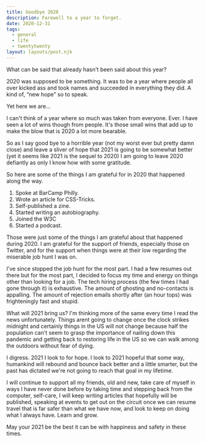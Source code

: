 ```yaml
---
title: Goodbye 2020
description: Farewell to a year to forget.
date: 2020-12-31
tags:
  - general
  - life
  - twentytwenty
layout: layouts/post.njk
---
```


What can be said that already hasn't been said about this year&quest;

2020 was supposed to be something. It was to be a year where people all over kicked ass and took names and succeeded in everything they did. A kind of, &ldquo;new hope&rdquo; so to speak.

Yet here we are&hellip;

I can't think of a year where so much was taken from everyone. Ever. I have seen a lot of wins though from people. It's those small wins that add up to make the blow that is 2020 a lot more bearable.

So as I say good bye to a horrible year (not my worst ever but pretty damn close) and leave a sliver of hope that 2021 is going to be somewhat better (yet it seems like 2021 is the sequel to 2020) I am going to leave 2020 defiantly as only I know how with some gratitude.

So here are some of the things I am grateful for in 2020 that happened along the way.

1. Spoke at BarCamp Philly.
2. Wrote an article for CSS-Tricks.
3. Self-published a zine.
4. Started writing an autobiography.
5. Joined the W3C
6. Started a podcast.

Those were just some of the things I am grateful about that happened during 2020. I am grateful for the support of friends, especially those on Twitter, and for the support when things were at their low regarding the miserable job hunt I was on.

I've since stopped the job hunt for the most part. I had a few resumes out there but for the most part, I decided to focus my time and energy on things other than looking for a job. The tech hiring process (the few times I had gone through it) is exhaustive. The amount of ghosting and no-contacts is appalling. The amount of rejection emails shortly after (an hour tops) was frighteningly fast and stupid.

What will 2021 bring us&quest; I'm thinking more of the same every time I read the news unfortunately. Things arent going to change once the clock strikes midnight and certainly things in the US will not change because half the population can't seem to grasp the importance of nailing down this pandemic and getting back to restoring life in the US so we can walk among the outdoors without fear of dying.

I digress. 2021 I look to for hope. I look to 2021 hopeful that some way, humankind will rebound and bounce back better and a little smarter, but the past has dictated we're not going to reach that goal in my lifetime.

I will continue to support all my friends, old and new, take care of myself in ways I have never done before by taking time and stepping back from the computer, self-care, I will keep writing articles that hopefully will be published, speaking at events to get out on the circuit once we can resume travel that is far safer than what we have now, and look to keep on doing what I always have. Learn and grow.

May your 2021 be the best it can be with happiness and safety in these times.
